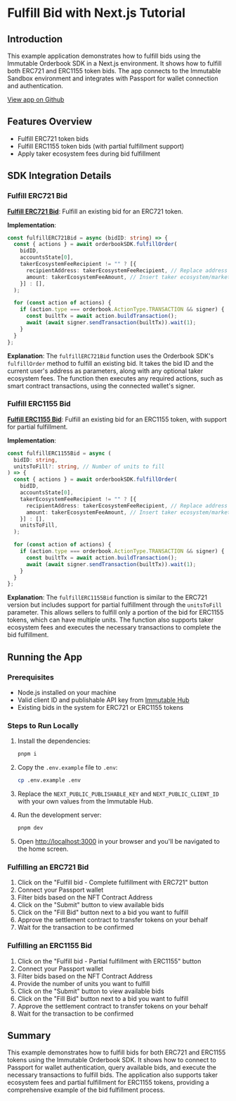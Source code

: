# Fulfill Bid with Next.js Tutorial

## Introduction
This example application demonstrates how to fulfill bids using the Immutable Orderbook SDK in a Next.js environment. It shows how to fulfill both ERC721 and ERC1155 token bids. The app connects to the Immutable Sandbox environment and integrates with Passport for wallet connection and authentication.

[View app on Github](https://github.com/immutable/ts-immutable-sdk/tree/main/examples/orderbook/fulfill-bid-with-nextjs)

## Features Overview
- Fulfill ERC721 token bids
- Fulfill ERC1155 token bids (with partial fulfillment support)
- Apply taker ecosystem fees during bid fulfillment

## SDK Integration Details

### Fulfill ERC721 Bid
**[Fulfill ERC721 Bid](https://github.com/immutable/ts-immutable-sdk/blob/main/examples/orderbook/fulfill-bid-with-nextjs/src/app/fulfill-bid-with-erc721/page.tsx)**: Fulfill an existing bid for an ERC721 token.

**Implementation**:
```typescript
const fulfillERC721Bid = async (bidID: string) => {
  const { actions } = await orderbookSDK.fulfillOrder(
    bidID,
    accountsState[0],
    takerEcosystemFeeRecipient != "" ? [{
      recipientAddress: takerEcosystemFeeRecipient, // Replace address with your own marketplace address
      amount: takerEcosystemFeeAmount, // Insert taker ecosystem/marketplace fee here
    }] : [],
  );

  for (const action of actions) {
    if (action.type === orderbook.ActionType.TRANSACTION && signer) {
      const builtTx = await action.buildTransaction();
      await (await signer.sendTransaction(builtTx)).wait(1);
    }
  }
};
```

**Explanation**: The `fulfillERC721Bid` function uses the Orderbook SDK's `fulfillOrder` method to fulfill an existing bid. It takes the bid ID and the current user's address as parameters, along with any optional taker ecosystem fees. The function then executes any required actions, such as smart contract transactions, using the connected wallet's signer.

### Fulfill ERC1155 Bid
**[Fulfill ERC1155 Bid](https://github.com/immutable/ts-immutable-sdk/blob/main/examples/orderbook/fulfill-bid-with-nextjs/src/app/fulfill-bid-with-erc1155/page.tsx)**: Fulfill an existing bid for an ERC1155 token, with support for partial fulfillment.

**Implementation**:
```typescript
const fulfillERC1155Bid = async (
  bidID: string,
  unitsToFill?: string, // Number of units to fill
) => {
  const { actions } = await orderbookSDK.fulfillOrder(
    bidID,
    accountsState[0],
    takerEcosystemFeeRecipient != "" ? [{
      recipientAddress: takerEcosystemFeeRecipient, // Replace address with your own marketplace address
      amount: takerEcosystemFeeAmount, // Insert taker ecosystem/marketplace fee here
    }] : [],
    unitsToFill,
  );

  for (const action of actions) {
    if (action.type === orderbook.ActionType.TRANSACTION && signer) {
      const builtTx = await action.buildTransaction();
      await (await signer.sendTransaction(builtTx)).wait(1);
    }
  }
};
```

**Explanation**: The `fulfillERC1155Bid` function is similar to the ERC721 version but includes support for partial fulfillment through the `unitsToFill` parameter. This allows sellers to fulfill only a portion of the bid for ERC1155 tokens, which can have multiple units. The function also supports taker ecosystem fees and executes the necessary transactions to complete the bid fulfillment.

## Running the App

### Prerequisites
- Node.js installed on your machine
- Valid client ID and publishable API key from [Immutable Hub](https://hub.immutable.com/)
- Existing bids in the system for ERC721 or ERC1155 tokens

### Steps to Run Locally
1. Install the dependencies:
   ```bash
   pnpm i
   ```

2. Copy the `.env.example` file to `.env`:
   ```bash
   cp .env.example .env
   ```

3. Replace the `NEXT_PUBLIC_PUBLISHABLE_KEY` and `NEXT_PUBLIC_CLIENT_ID` with your own values from the Immutable Hub.

4. Run the development server:
   ```bash
   pnpm dev
   ```

5. Open [http://localhost:3000](http://localhost:3000) in your browser and you'll be navigated to the home screen.

### Fulfilling an ERC721 Bid
1. Click on the "Fulfill bid - Complete fulfillment with ERC721" button
2. Connect your Passport wallet
3. Filter bids based on the NFT Contract Address
4. Click on the "Submit" button to view available bids
5. Click on the "Fill Bid" button next to a bid you want to fulfill
6. Approve the settlement contract to transfer tokens on your behalf
7. Wait for the transaction to be confirmed

### Fulfilling an ERC1155 Bid
1. Click on the "Fulfill bid - Partial fulfillment with ERC1155" button
2. Connect your Passport wallet
3. Filter bids based on the NFT Contract Address
4. Provide the number of units you want to fulfill
5. Click on the "Submit" button to view available bids
6. Click on the "Fill Bid" button next to a bid you want to fulfill
7. Approve the settlement contract to transfer tokens on your behalf
8. Wait for the transaction to be confirmed

## Summary
This example demonstrates how to fulfill bids for both ERC721 and ERC1155 tokens using the Immutable Orderbook SDK. It shows how to connect to Passport for wallet authentication, query available bids, and execute the necessary transactions to fulfill bids. The application also supports taker ecosystem fees and partial fulfillment for ERC1155 tokens, providing a comprehensive example of the bid fulfillment process. 